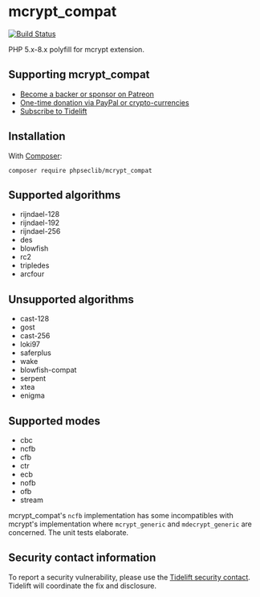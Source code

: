# mcrypt_compat

[![Build Status](https://travis-ci.org/phpseclib/mcrypt_compat.svg?branch=master)](https://app.travis-ci.com/github/phpseclib/mcrypt_compat)

PHP 5.x-8.x polyfill for mcrypt extension.

## Supporting mcrypt_compat

- [Become a backer or sponsor on Patreon](https://www.patreon.com/phpseclib)
- [One-time donation via PayPal or crypto-currencies](http://sourceforge.net/donate/index.php?group_id=198487)
- [Subscribe to Tidelift](https://tidelift.com/subscription/pkg/packagist-phpseclib-mcrypt-compat?utm_source=packagist-phpseclib-mcrypt-compat&utm_medium=referral&utm_campaign=readme)

## Installation

With [Composer](https://getcomposer.org/):

```
composer require phpseclib/mcrypt_compat
```

## Supported algorithms

- rijndael-128
- rijndael-192
- rijndael-256
- des
- blowfish
- rc2
- tripledes
- arcfour

## Unsupported algorithms

- cast-128
- gost
- cast-256
- loki97
- saferplus
- wake
- blowfish-compat
- serpent
- xtea
- enigma

## Supported modes

- cbc
- ncfb
- cfb
- ctr
- ecb
- nofb
- ofb
- stream

mcrypt_compat's `ncfb` implementation has some incompatibles with mcrypt's implementation where `mcrypt_generic` and `mdecrypt_generic` are concerned. The unit tests elaborate.

## Security contact information

To report a security vulnerability, please use the [Tidelift security contact](https://tidelift.com/security). Tidelift will coordinate the fix and disclosure.